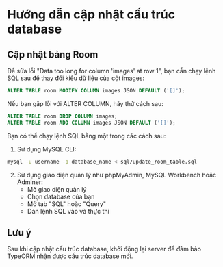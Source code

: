 # Hướng dẫn cập nhật cấu trúc database

## Cập nhật bảng Room

Để sửa lỗi "Data too long for column 'images' at row 1", bạn cần chạy lệnh SQL sau để thay đổi kiểu dữ liệu của cột images:

```sql
ALTER TABLE room MODIFY COLUMN images JSON DEFAULT ('[]');
```

Nếu bạn gặp lỗi với ALTER COLUMN, hãy thử cách sau:

```sql
ALTER TABLE room DROP COLUMN images;
ALTER TABLE room ADD COLUMN images JSON DEFAULT ('[]');
```

Bạn có thể chạy lệnh SQL bằng một trong các cách sau:

1. Sử dụng MySQL CLI:
```bash
mysql -u username -p database_name < sql/update_room_table.sql
```

2. Sử dụng giao diện quản lý như phpMyAdmin, MySQL Workbench hoặc Adminer:
   - Mở giao diện quản lý
   - Chọn database của bạn
   - Mở tab "SQL" hoặc "Query"
   - Dán lệnh SQL vào và thực thi

## Lưu ý

Sau khi cập nhật cấu trúc database, khởi động lại server để đảm bảo TypeORM nhận được cấu trúc database mới. 